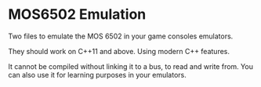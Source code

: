 # MOS6502 Emulation

Two files to emulate the MOS 6502 in your game consoles emulators.

They should work on C++11 and above.
Using modern C++ features.

It cannot be compiled without linking it to a bus, to read and write from.
You can also use it for learning purposes in your emulators.
